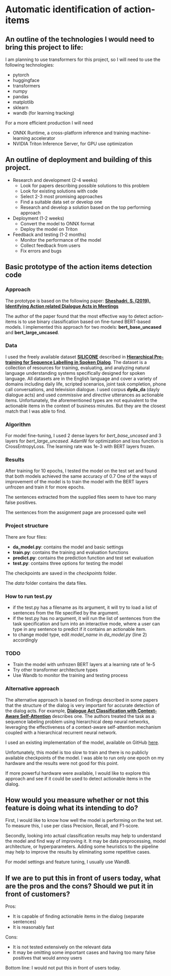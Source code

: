 # Automatic identification of action-items

## An outline of the technologies I would need to bring this project to life:
I am planning to use transformers for this project, so I will need to use the following technologies:
- pytorch
- huggingface
- transformers
- numpy
- pandas
- matplotlib
- sklearn
- wandb (for learning tracking)

For a more efficient production I will need 
- ONNX Runtime, a cross-platform inference and training machine-learning accelerator
- NVIDIA Triton Inference Server, for GPU use optimization 

## An outline of deployment and building of this project.
- Research and development (2-4 weeks)
    - Look for papers describing possible solutions to this problem
    - Look for existing solutions with code
    - Select 2-3 most promising approaches
    - Find a suitable data set or develop one
    - Research and develop a solution based on the top performing approach
- Deployment (1-2 weeks)
    - Convert the model to ONNX format
    - Deploy the model on Triton
- Feedback and testing (1-2 months)
    - Monitor the performance of the model
    - Collect feedback from users
    - Fix errors and bugs

## Basic prototype of the action items detection code

### Approach
The prototype is based on the following paper:
[**Sheshadri, S. (2019). Identifying Action related Dialogue Acts in Meetings**](https://www.diva-portal.org/smash/get/diva2:1380622/FULLTEXT01.pdf)

The author of the paper found that the most effective way to detect action-items is to use binary classification based on fine-tuned BERT-based models.
I implemented this approach for two models: **bert_base_uncased** and **bert_large_uncased**.

### Data
I used the freely available dataset [**SILICONE**](https://huggingface.co/datasets/silicone) described in [**Hierarchical Pre-training for Sequence Labelling in Spoken Dialog**](https://www.aclweb.org/anthology/2020.findings-emnlp.239).
The dataset is a collection of resources for training, evaluating, and analyzing natural language understanding systems specifically designed for spoken language. All datasets are in the English language and cover a variety of domains including daily life, scripted scenarios, joint task completion, phone call conversations, and television dialogue.
I used corpus **dyda_da** (dayly dialogue acts) and used _commissive_ and _directive_ utterances as actionable items.
Unfortunately, the aforementioned types are not equivalent to the actionable items in the context of business minutes. But they are the closest match that I was able to find.

### Algorithm
For model fine-tuning, I used 2 dense layers for _bert_base_uncased_ and 3 layers for _bert_large_uncased_. AdamW for optimization and loss function is CrossEntropyLoss.
The learning rate was 1e-3 with BERT layers frozen.

### Results
After training for 10 epochs, I tested the model on the test set and found that both models achieved the same accuracy of 0.7
One of the ways of improvement of the model is to train the model with the BERT layers unfrozen and train it for more epochs.

The sentences extracted from the supplied files seem to have too many false positives.

The sentences from the assignment page are processed quite well

### Project structure
There are four files:
- **da_model.py**: contains the model and basic settings
- **train.py**: contains the training and evaluation functions
- **predict.py**: contains the prediction function and test set evaluation
- **test.py**: contains three options for testing the model

The checkpoints are saved in the *checkpoints* folder.

The *data* folder contains the data files. 

### How to run test.py
- if the test.py has a filename as its argument, it will try to load a list of sentences from the file specified by the argument.
- if the test.py has no argument, it will run the list of sentences from the task specification and turn into an interactive mode, where a user can type in any sentence to predict if it contains an actionable item.
- to change model type, edit _model_name_ in _da_model.py_ (line 2) accordingly


### TODO
- Train the model with unfrozen BERT layers at a learning rate of 1e-5
- Try other transformer architecture types
- Use Wandb to monitor the training and testing process

### Alternative approach
The alternative approach is based on findings described in some papers that the structure of the dialog is very important for accurate detection of the dialog acts.
For example, [**Dialogue Act Classification with Context-Aware Self-Attention**](https://arxiv.org/abs/1904.02594) describes one. The authors treated the task as a sequence labeling problem using hierarchical deep neural networks, leveraging the effectiveness of a context-aware self-attention mechanism coupled with a hierarchical recurrent neural network.

I used an existing implementation of the model, available on GitHub [here](https://github.com/PolKul/CASA-Dialogue-Act-Classifier).

Unfortunately, this model is too slow to train and there is no publicly available checkpoints of the model. I was able to run only one epoch on my hardware and the results were not good for this point.

If more powerful hardware were available, I would like to explore this approach and see if it could be used to detect actionable items in the dialog.

## How would you measure whether or not this feature is doing what its intending to do?
First, I would like to know how well the model is performing on the test set. To measure this, I use per class Precision, Recall, and F1-score.

Secondly, looking into actual classification results may help to understand the model and find way of improving it. It may be data preprocessing, model architecture, or hyperparameters. Adding some heuristics to the pipeline may help to improve the results by eliminating some repetitive cases.

For model settings and feature tuning, I usually use WandB.

## If we are to put this in front of users today, what are the pros and the cons? Should we put it in front of customers?
Pros:
- It is capable of finding actionable items in the dialog (separate sentences)
- It is reasonably fast

Cons:
- It is not tested extensively on the relevant data
- It may be omitting some important cases and having too many false positives that would annoy users

Bottom line: I would not put this in front of users today.
